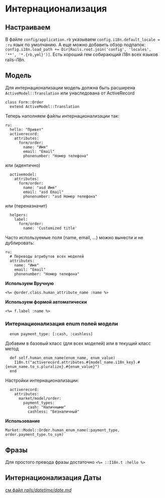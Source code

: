 # Интернационализация

## Настраиваем

В файле `config/application.rb` указываем `config.i18n.default_locale = :ru` язык по умолчанию.
А еще можно добавить обзор подпапок: `config.i18n.load_path += Dir[Rails.root.join('config', 'locales', '**', '*.{rb,yml}')]`.
Есть хороший гем собирающий i18n всех языков rails-i18n.

## Модель

Для интернационализации модель должна быть расширена `ActiveModel::Translation` или унаследована от ActiveRecord

```
class Form::Order
  extend ActiveModel::Translation
```

Теперь наполняем файлы интернационализации так:


```
ru:
  hello: "Привет"
  activerecord:
    attributes:
      form/order:
        name: "Имя"
        email: "Email"
        phonenumber: "Номер телефона"
```

или (идентично)

```
  activemodel:
    attributes:
      form/order:
        name: "asd Имя"
        email: "asd Email"
        phonenumber: "asd Номер телефона"
```

или (переназначит)

```
  helpers:
    label:
      form/order:
        name: 'Customized title'
```

Часто используемые поля (name, email, …) можно вынести и не дублировать:

```
ru:
  # Переводы атрибутов всех моделей
  attributes:
    name: "Имя"
    email: "Email"
    phonenumber: "Номер телефона"
```

__Используем Вручную__

`<%= @order.class.human_attribute_name :name %>`

__Используем формой автоматически__

`<%= f.label :name %>`

### Интернационализация enum полей модели

```
  enum payment_type: [:cash, :cashless]
```

Добавим в базовый класс (для всех моделей) или в текущий класс метод

```
  def self.human_enum_name(enum_name, enum_value)
    I18n.t("activerecord.attributes.#{model_name.i18n_key}.#{enum_name.to_s.pluralize}.#{enum_value}")
  end
```

Настройки интернационализации:

```
  activerecord:
    attributes:
      market/model/order:
        payment_types:
          cash: "Наличными"
          cashless: "Безналичный"
```

__Использование__

```
Market::Model::Order.human_enum_name(:payment_type, order.payment_type.to_sym)
```

## Фразы

Для простого превода фразы достаточно `<%= ::I18n.t :hello %>`

## Интернационализация Даты

[см файл _rails/datetime/date.md_](../datetime/date.md)
